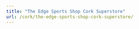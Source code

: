 ```yaml
---
title: "The Edge Sports Shop Cork Superstore"
url: /cork/the-edge-sports-shop-cork-superstore/
---
```

